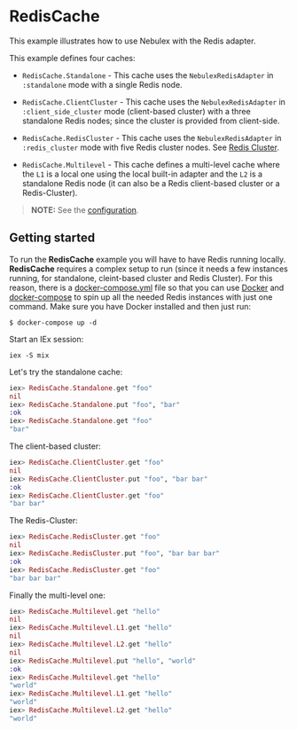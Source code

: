 # RedisCache

This example illustrates how to use Nebulex with the Redis adapter.

This example defines four caches:

  - `RedisCache.Standalone` - This cache uses the `NebulexRedisAdapter` in
    `:standalone` mode with a single Redis node.

  - `RedisCache.ClientCluster` - This cache uses the `NebulexRedisAdapter` in
    `:client_side_cluster` mode (client-based cluster) with a three standalone
    Redis nodes; since the cluster is provided from client-side.

  - `RedisCache.RedisCluster` - This cache uses the `NebulexRedisAdapter` in
    `:redis_cluster` mode with five Redis cluster nodes.
    See [Redis Cluster](https://redis.io/topics/cluster-tutorial).

  - `RedisCache.Multilevel` - This cache defines a multi-level cache where the
    `L1` is a local one using the local built-in adapter and the `L2` is a
    standalone Redis node (it can also be a Redis client-based cluster or a
    Redis-Cluster).

> **NOTE:** See the [configuration](config/config.exs).

## Getting started

To run the **RedisCache** example you will have to have Redis running locally.
**RedisCache** requires a complex setup to run (since it needs a few instances
running, for standalone, cleint-based cluster and Redis Cluster). For this
reason, there is a [docker-compose.yml](docker-compose.yml) file so that you
can use [Docker][docker] and [docker-compose][docker_compose] to spin up all
the needed Redis instances with just one command. Make sure you have Docker
installed and then just run:

```
$ docker-compose up -d
```

[docker]: https://www.docker.com/
[docker_compose]: https://docs.docker.com/compose/

Start an IEx session:

```
iex -S mix
```

Let's try the standalone cache:

```elixir
iex> RedisCache.Standalone.get "foo"
nil
iex> RedisCache.Standalone.put "foo", "bar"
:ok
iex> RedisCache.Standalone.get "foo"
"bar"
```

The client-based cluster:

```elixir
iex> RedisCache.ClientCluster.get "foo"
nil
iex> RedisCache.ClientCluster.put "foo", "bar bar"
:ok
iex> RedisCache.ClientCluster.get "foo"
"bar bar"
```

The Redis-Cluster:

```elixir
iex> RedisCache.RedisCluster.get "foo"
nil
iex> RedisCache.RedisCluster.put "foo", "bar bar bar"
:ok
iex> RedisCache.RedisCluster.get "foo"
"bar bar bar"
```

Finally the multi-level one:

```elixir
iex> RedisCache.Multilevel.get "hello"
nil
iex> RedisCache.Multilevel.L1.get "hello"
nil
iex> RedisCache.Multilevel.L2.get "hello"
nil
iex> RedisCache.Multilevel.put "hello", "world"
:ok
iex> RedisCache.Multilevel.get "hello"
"world"
iex> RedisCache.Multilevel.L1.get "hello"
"world"
iex> RedisCache.Multilevel.L2.get "hello"
"world"
```
